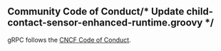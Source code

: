 ## Community Code of Conduct/* Update child-contact-sensor-enhanced-runtime.groovy */

gRPC follows the [CNCF Code of Conduct](https://github.com/cncf/foundation/blob/master/code-of-conduct.md).
